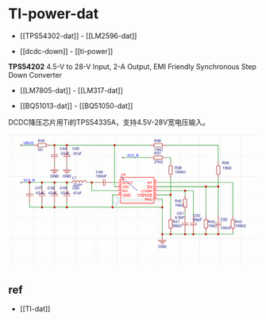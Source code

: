 
# TI-power-dat

- [[TPS54302-dat]] - [[LM2596-dat]]


- [[dcdc-down]] - [[ti-power]]


**TPS54202** 4.5-V to 28-V Input, 2-A Output, EMI Friendly Synchronous Step Down Converter

- [[LM7805-dat]] - [[LM317-dat]]

- [[BQ51013-dat]] - [[BQ51050-dat]]

DCDC降压芯片用Ti的TPS54335A，支持4.5V-28V宽电压输入。

![](2025-06-19-17-47-13.png)

## ref 

- [[TI-dat]]